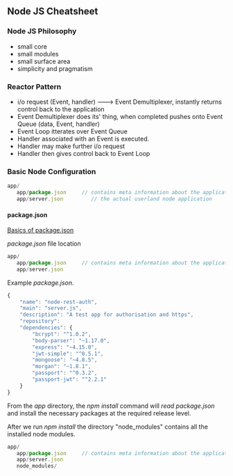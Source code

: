 ## Node JS Cheatsheet

### Node JS Philosophy

- small core
- small modules
- small surface area
- simplicity and pragmatism

### Reactor Pattern

- i/o request (Event, handler) ---> Event Demultiplexer, instantly returns control back to the application
- Event Demultiplexer does its' thing, when completed pushes onto Event Queue (data, Event, handler)
- Event Loop itterates over Event Queue
- Handler associated with an Event is executed.
- Handler may make further i/o request
- Handler then gives control back to Event Loop

### Basic Node Configuration

```javascript
app/
   app/package.json     // contains meta information about the application
   app/server.json         // the actual userland node application
```

#### package.json

[Basics of package.json](https://nodesource.com/blog/the-basics-of-package-json-in-node-js-and-npm)

*package.json* file location
```javascript
app/
   app/package.json     // contains meta information about the application
   app/server.json         
```

Example *package.json*.
```javascript
{
    "name": "node-rest-auth",
    "main": "server.js",
    "description": "A test app for authorisation and https",
    "repository":
    "dependencies": {
        "bcrypt": "^1.0.2",
        "body-parser": "~1.17.0",
        "express": "~4.15.0",
        "jwt-simple": "^0.5.1",
        "mongoose": "~4.8.5",
        "morgan": "~1.8.1",
        "passport": "^0.3.2",
        "passport-jwt": "^2.2.1"
    }
}
```

From the *app* directory, the *npm install* command will *read package.json* and install the necessary packages at the required release level.

After we run *npm install* the directory "node_modules" contains all the installed node modules.

```javascript
app/
   app/package.json     // contains meta information about the application
   app/server.json         
   node_modules/
```

